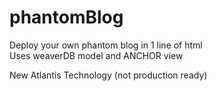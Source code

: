 # phantomBlog
Deploy your own phantom blog in 1 line of html
<br>Uses weaverDB model and ANCHOR view
<body>  
</body>  
<script><br>
//one line
		$(document).ready(function(){
			PHANTOM.init("https://jsonblob.com/api/jsonBlob/890182849035255808", "My Phantom Blog");
		})
</script>

New Atlantis Technology
(not production ready)
